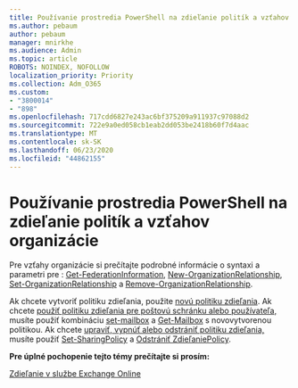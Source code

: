 ```yaml
---
title: Používanie prostredia PowerShell na zdieľanie politík a vzťahov organizácie
ms.author: pebaum
author: pebaum
manager: mnirkhe
ms.audience: Admin
ms.topic: article
ROBOTS: NOINDEX, NOFOLLOW
localization_priority: Priority
ms.collection: Adm_O365
ms.custom:
- "3800014"
- "898"
ms.openlocfilehash: 717cdd6827e243ac6bf375209a911937c97088d2
ms.sourcegitcommit: 722e9a0ed058cb1eab2dd053be2418b60f7d4aac
ms.translationtype: MT
ms.contentlocale: sk-SK
ms.lasthandoff: 06/23/2020
ms.locfileid: "44862155"
---
```

# <a name="use-powershell-for-sharing-policies-and-organization-relationships"></a>Používanie prostredia PowerShell na zdieľanie politík a vzťahov organizácie


Pre vzťahy organizácie si prečítajte podrobné informácie o syntaxi a parametri pre : [Get-FederationInformation](https://docs.microsoft.com/powershell/module/exchange/get-federationinformation), [New-OrganizationRelationship](https://docs.microsoft.com/powershell/module/exchange/new-organizationrelationship), [Set-OrganizationRelationship](https://docs.microsoft.com/powershell/module/exchange/set-organizationrelationship) a [Remove-OrganizationRelationship](https://docs.microsoft.com/powershell/module/exchange/remove-organizationrelationship).

Ak chcete vytvoriť politiku zdieľania, použite [novú politiku zdieľania](https://docs.microsoft.com/powershell/module/exchange/new-sharingpolicy). Ak chcete [použiť politiku zdieľania pre poštovú schránku alebo používateľa,](https://docs.microsoft.com/exchange/sharing/sharing-policies/apply-a-sharing-policy%23use-exchange-online-powershell-to-apply-a-sharing-policy-to-one-or-more-mailboxes) musíte použiť kombináciu [set-mailbox](https://docs.microsoft.com/powershell/module/exchange/set-mailbox) a [Get-Mailbox](https://docs.microsoft.com/powershell/module/exchange/get-mailbox) s novovytvorenou politikou. Ak chcete [upraviť, vypnúť alebo odstrániť politiku zdieľania,](https://docs.microsoft.com/exchange/sharing/sharing-policies/modify-a-sharing-policy) musíte použiť [Set-SharingPolicy](https://docs.microsoft.com/powershell/module/exchange/set-sharingpolicy) a [Odstrániť ZdieľaniePolicy](https://docs.microsoft.com/powershell/module/exchange/remove-sharingpolicy).

**Pre úplné pochopenie tejto témy prečítajte si prosím:**

[Zdieľanie v službe Exchange Online](https://docs.microsoft.com/exchange/sharing/sharing)